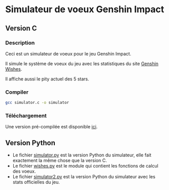 # Simulateur de voeux Genshin Impact

## Version C

### Description

Ceci est un simulateur de voeux pour le jeu Genshin Impact.

Il simule le système de voeux du jeu avec les statistiques du site [Genshin Wishes](https://www.genshin-wishes.com/).

Il affiche aussi le pity actuel des 5 stars.

### Compiler

```bash
gcc simulator.c -o simulator
```

### Téléchargement

Une version pré-compilée est disponible [ici](https://github.com/DocSystem/GenshinVoeuxSim/releases/).

## Version Python

* Le fichier [simulator.py](Python/simulator.py) est la version Python du simulateur, elle fait exactement la même chose que la version C.
* Le fichier [wishes.py](Python/wishes.py) est le module qui contient les fonctions de calcul des voeux.
* Le fichier [simulator2.py](Python/Their%20stats/simulator2.py) est la version Python du simulateur avec les stats officielles du jeu.
